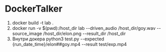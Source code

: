# DockerTalker


1) docker build -t lab .
2) docker run -v  $(pwd):/host_dir lab --driven_audio /host_dir/goy.wav --source_image /host_dir/elon.png --result_dir /host_dir
3) Внутри докера python3 test.py --expected {run_date_time}/elon##goy.mp4 --result test/exp.mp4
